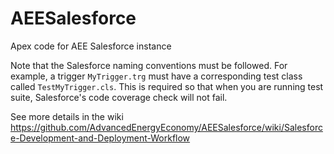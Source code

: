 # AEESalesforce
Apex code for AEE Salesforce instance

Note that the Salesforce naming conventions must be followed. For example, a trigger `MyTrigger.trg` must have a corresponding test class called `TestMyTrigger.cls`. This is required so that when you are running test suite, Salesforce's code coverage check will not fail.

See more details in the wiki https://github.com/AdvancedEnergyEconomy/AEESalesforce/wiki/Salesforce-Development-and-Deployment-Workflow
